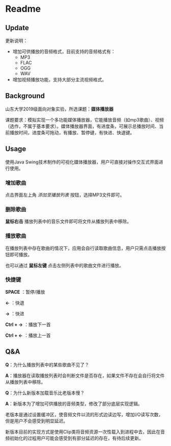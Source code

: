 # Readme

## Update

更新说明：

* 增加可供播放的音频格式，目前支持的音频格式有：
  * MP3
  * FLAC
  * OGG
  * WAV
* 增加视频播放功能，支持大部分主流视频格式。

## Background

山东大学2019级面向对象实验，所选课题：**媒体播放器**

课题要求：模拟实现一个多功能媒体播放器，它能播放音频（如mp3歌曲）、视频（选作，不属于基本要求）。媒体播放器界面，有进度条，可展示总播放时间、当前播放时间，进度条可拖动，有播放、暂停键，有快进、快退键。

## Usage

使用Java Swing技术制作的可视化媒体播放器，用户可直接对操作交互式界面进行使用。

### 增加歌曲

点击界面左上角  *添加至播放列表*  按钮，选择MP3文件即可。

### 删除歌曲

**鼠标右击** 播放列表中的音乐文件即可将文件从播放列表中移除。

### 播放歌曲

在播放列表中存在歌曲的情况下，应用会自行读取歌曲信息，用户只需点击播放按钮即可播放。

也可以通过 **鼠标左键** 点击左侧列表中的歌曲文件进行播放。

### 快捷键

**SPACE** ：暂停/播放

**←** ：快退

**→** ：快进

**Ctrl + →** ：播放下一首

**Ctrl + ←** ：播放上一首

## Q&A

**Q**：为什么播放列表中的某些歌曲不见了？

**A**：播放器在读取播放列表时会判断文件是否存在，如果文件不存在会自行将文件从播放列表中移除。



**Q**：为什么新版本加载音乐比老版本慢？

**A**：新版本为了增加可供播放的音频类型，修改了部分底层实现逻辑。

老版本是通过设置缓冲区，使音频文件以流的形式边读边写，增加I/O读写次数，但是用户不会感受到明显延迟。

新版本目前的实现方式是使用Clip类将音频资源一次性载入到进程中去，因此在音频初始化的过程用户可能会感受到有部分延迟的存在，有待后续更新。
